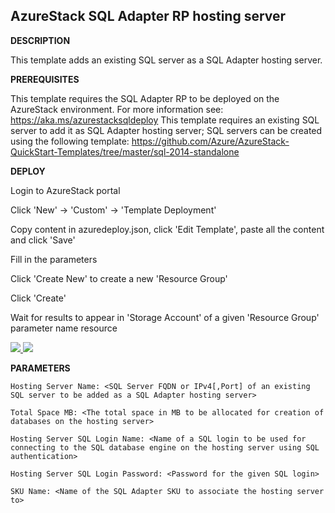 ## AzureStack SQL Adapter RP hosting server ##

<b>DESCRIPTION</b>

This template adds an existing SQL server as a SQL Adapter hosting server.

<b>PREREQUISITES</b>

This template requires the SQL Adapter RP to be deployed on the AzureStack environment. For more information see: https://aka.ms/azurestacksqldeploy
This template requires an existing SQL server to add it as SQL Adapter hosting server;
SQL servers can be created using the following template: https://github.com/Azure/AzureStack-QuickStart-Templates/tree/master/sql-2014-standalone

<b>DEPLOY</b>

Login to AzureStack portal

Click 'New' -> 'Custom' -> 'Template Deployment'

Copy content in azuredeploy.json, click 'Edit Template', paste all the content and click 'Save'

Fill in the parameters

Click 'Create New' to create a new 'Resource Group'

Click 'Create'

Wait for results to appear in 'Storage Account' of a given 'Resource Group' parameter name resource


<a href="https://portal.azure.com/#create/Microsoft.Template/uri/https%3A%2F%2Fraw.githubusercontent.com%2FAzure%2FAzureStack-QuickStart-Templates%2Fmaster%2Fsqladapter-hosting-server%2Fazuredeploy.json" target="_blank">
    <img src="http://azuredeploy.net/deploybutton.png"/>
</a>
<a href="http://armviz.io/#/?load=https%3A%2F%2Fraw.githubusercontent.com%2FAzure%2FAzureStack-QuickStart-Templates%2Fmaster%2Fsqladapter-hosting-server%2Fazuredeploy.json" target="_blank">
    <img src="http://armviz.io/visualizebutton.png"/>
</a>


<b>PARAMETERS</b>
```Poweshell
Hosting Server Name: <SQL Server FQDN or IPv4[,Port] of an existing SQL server to be added as a SQL Adapter hosting server>

Total Space MB: <The total space in MB to be allocated for creation of databases on the hosting server>

Hosting Server SQL Login Name: <Name of a SQL login to be used for connecting to the SQL database engine on the hosting server using SQL authentication>

Hosting Server SQL Login Password: <Password for the given SQL login>

SKU Name: <Name of the SQL Adapter SKU to associate the hosting server to>
